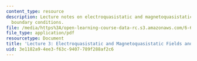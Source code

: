 ```yaml
---
content_type: resource
description: Lecture notes on electroquasistatic and magnetoquasistatic fields and
  boundary conditions.
file: /media/https%3A/open-learning-course-data-rc.s3.amazonaws.com/6-641-electromagnetic-fields-forces-and-motion-spring-2009/3e1182a94ee3f63c9407789f288af2c6_MIT6_641s09_lec03.pdf
file_type: application/pdf
resourcetype: Document
title: 'Lecture 3: Electroquasistatic and Magnetoquasistatic Fields and Boundary Conditions'
uid: 3e1182a9-4ee3-f63c-9407-789f288af2c6
---
```

